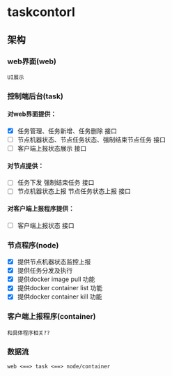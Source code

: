 # taskcontorl

## 架构
### web界面(web)
    UI展示
### 控制端后台(task)
#### 对web界面提供：  
- [x] 任务管理、任务新增、任务删除 接口  
- [ ] 节点机器状态、节点任务状态、强制结束节点任务 接口  
- [ ] 客户端上报状态展示 接口  
#### 对节点提供：  
- [ ] 任务下发 强制结束任务 接口  
- [ ] 节点机器状态上报 节点任务状态上报 接口  
#### 对客户端上报程序提供：
- [ ] 客户端上报状态 接口  
### 节点程序(node)
- [x] 提供节点机器状态监控上报  
- [x] 提供任务分发及执行  
- [x] 提供docker image pull 功能  
- [x] 提供docker container list 功能  
- [x] 提供docker container kill 功能  
### 客户端上报程序(container)
    和具体程序相关??
### 数据流
    web <==> task <==> node/container
